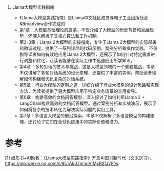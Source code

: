 1. Llama大模型实践指南

   - 《Llama大模型实践指南》是Llama中文社区成员与电子工业出版社合&Broadview合作完成的
   - 第1章：大模型基础理论的启蒙，不仅介绍了大模型的历史背景和发展趋势，还深入解析了其核心算法和工作机制。
   - 第2-3章：Llama 2大模型的实操指南，专注于Llama 2大模型的实际部署和微调过程，提供了一系列详尽的代码示例、案例分析和操作实践。
     不仅指导读者如何有效地应用Llama 2大模型，还展示了如何针对特定需求进行调整和优化，让读者能够在实际工作中迅速应用所学知识。
   - 第4章：多轮对话的艺术与挑战，这是大模型领域的一个重要挑战，本章不仅讲解了多轮对话系统的设计原理，还提供了丰富的实例，帮助读者理解如何构建和优化复杂的对话系统。
   - 第5章：行业大模型的定制之道，详细介绍了行业大模型的设计思路和实现方法，为读者提供了将大模型应用于特定业务场景的实用指导。
   - 第6章：构建高效的文档问答模型，深入探讨了如何利用Llama 2 + LangChain构建高效的文档问答模型。通过案例分析和实战演示，展示了如何将复杂的技术转化为解决实际问题的实用工具。
   - 第7章：多语言大模型的前沿探索，本章不仅解析了多语言模型的构建原理，还讨论了它们在全球化应用中的实际价值和潜力。


# 参考

[1] 纸质书+AI助教：《Llama大模型实践指南》开启AI图书新时代（文末送书），https://mp.weixin.qq.com/s/9UrAk0ZnmdVIMxBXfJvFfw
